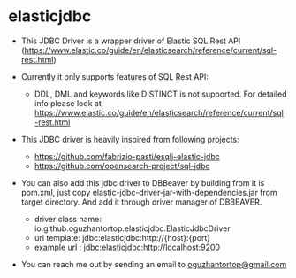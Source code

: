 # elasticjdbc

* This JDBC Driver is a wrapper driver of Elastic SQL Rest API (https://www.elastic.co/guide/en/elasticsearch/reference/current/sql-rest.html)

* Currently it only supports features of SQL Rest API: 
	- DDL, DML and keywords like DISTINCT is not supported. For detailed info please look at https://www.elastic.co/guide/en/elasticsearch/reference/current/sql-rest.html
	
* This JDBC driver is heavily inspired from following projects:
	- https://github.com/fabrizio-pasti/esqlj-elastic-jdbc
	- https://github.com/opensearch-project/sql-jdbc
	
* You can also add this jdbc driver to DBBeaver by building from it is pom.xml, just copy elastic-jdbc-driver-jar-with-dependencies.jar from target directory. And add it through driver manager of DBBEAVER.
	- driver class name: io.github.oguzhantortop.elasticjdbc.ElasticJdbcDriver
	- url template: jdbc:elasticjdbc:http://{host}:{port}
	- example url : jdbc:elasticjdbc:http://localhost:9200
	
* You can reach me out by sending an email to oguzhantortop@gmail.com

	
